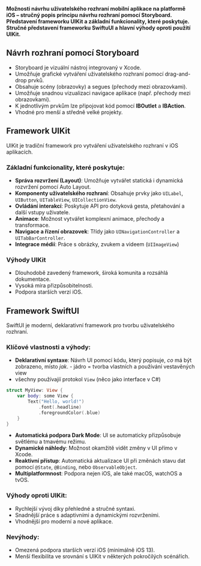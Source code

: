 **Možnosti návrhu uživatelského rozhraní mobilní aplikace na platformě iOS – stručný popis principu návrhu rozhraní pomocí Storyboard. Představení frameworku UIKit a základní funkcionality, které poskytuje. Stručné představení frameworku SwiftuUI a hlavní výhody oproti použití UIKit.**

## Návrh rozhraní pomocí **Storyboard**
- Storyboard je vizuální nástroj integrovaný v Xcode.  
- Umožňuje grafické vytváření uživatelského rozhraní pomocí drag-and-drop prvků.  
- Obsahuje scény (obrazovky) a segues (přechody mezi obrazovkami).  
- Umožňuje snadnou vizualizaci navigace aplikace (např. přechody mezi obrazovkami).  
- K jednotlivým prvkům lze připojovat kód pomocí **IBOutlet** a **IBAction**.  
- Vhodné pro menší a středně velké projekty.  

## Framework **UIKit**  
UIKit je tradiční framework pro vytváření uživatelského rozhraní v iOS aplikacích.  

### Základní funkcionality, které poskytuje:
- **Správa rozvržení (Layout)**: Umožňuje vytvářet statická i dynamická rozvržení pomocí Auto Layout.  
- **Komponenty uživatelského rozhraní**: Obsahuje prvky jako `UILabel`, `UIButton`, `UITableView`, `UICollectionView`.  
- **Ovládání interakcí**: Poskytuje API pro dotyková gesta, přetahování a další vstupy uživatele.  
- **Animace**: Možnost vytvářet komplexní animace, přechody a transformace.  
- **Navigace a řízení obrazovek**: Třídy jako `UINavigationController` a `UITabBarController`.  
- **Integrace médií**: Práce s obrázky, zvukem a videem (```UIImageView```)

### Výhody UIKit
- Dlouhodobě zavedený framework, široká komunita a rozsáhlá dokumentace.  
- Vysoká míra přizpůsobitelnosti.  
- Podpora starších verzí iOS.  

## Framework **SwiftUI**  
SwiftUI je moderní, deklarativní framework pro tvorbu uživatelského rozhraní.  

### Klíčové vlastnosti a výhody:
- **Deklarativní syntaxe**: Návrh UI pomocí kódu, který popisuje, *co* má být zobrazeno, místo *jak*. - jádro = tvorba vlastních a používání vestavěných view
- všechny používajíí protokol ```View``` (něco jako interface v C#)

```swift
struct MyView: View {
    var body: some View {
        Text("Hello, world!")
            .font(.headline)
            .foregroundColor(.blue)
    }
}
```  
- **Automatická podpora Dark Mode**: UI se automaticky přizpůsobuje světlému a tmavému režimu.  
- **Dynamické náhledy**: Možnost okamžitě vidět změny v UI přímo v Xcode.  
- **Reaktivní přístup**: Automatická aktualizace UI při změnách stavu dat pomocí `@State`, `@Binding`, nebo `ObservableObject`.  
- **Multiplatformnost**: Podpora nejen iOS, ale také macOS, watchOS a tvOS.  

### Výhody oproti UIKit:
- Rychlejší vývoj díky přehledné a stručné syntaxi.  
- Snadnější práce s adaptivními a dynamickými rozvrženími.  
- Vhodnější pro moderní a nové aplikace.  

### Nevýhody:
- Omezená podpora starších verzí iOS (minimálně iOS 13).  
- Menší flexibilita ve srovnání s UIKit v některých pokročilých scénářích.  
